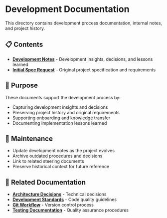 # Development Documentation

This directory contains development process documentation, internal notes, and project history.

## 📋 Contents

- **[Development Notes](DEVELOPMENT-NOTES.md)** - Development insights, decisions, and lessons learned
- **[Initial Spec Request](INITIAL_KIRO_SPEC_REQUEST.md)** - Original project specification and requirements

## 🎯 Purpose

These documents support the development process by:

- Capturing development insights and decisions
- Preserving project history and original requirements
- Supporting onboarding and knowledge transfer
- Documenting implementation lessons learned

## 📝 Maintenance

- Update development notes as the project evolves
- Archive outdated procedures and decisions
- Link to related steering documents
- Preserve historical context for future reference

## 🔗 Related Documentation

- **[Architecture Decisions](../ARCHITECTURE_DECISIONS.md)** - Technical decisions
- **[Development Standards](../../.kiro/steering/development-standards.md)** - Code quality guidelines
- **[Git Workflow](../../.kiro/steering/git-workflow.md)** - Version control process
- **[Testing Documentation](../testing/)** - Quality assurance procedures

